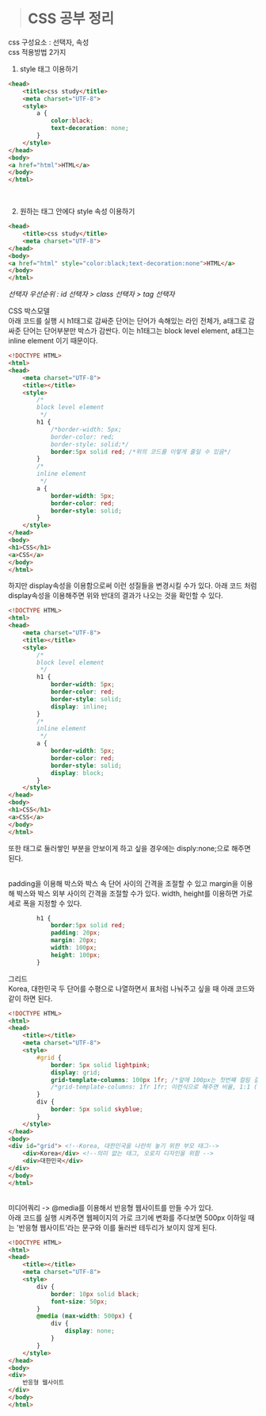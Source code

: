 ># CSS 공부 정리
css 구성요소 : 선택자, 속성<br>
css 적용방법 2가지<br>
1. style 태그 이용하기<br>
```html
<head>
    <title>css study</title>
    <meta charset="UTF-8">
    <style>
        a {
            color:black;
            text-decoration: none;
        }
    </style>
</head>
<body>
<a href="html">HTML</a>
</body>
</html>
```
<br>

2. 원하는 태그 안에다 style 속성 이용하기
```html
<head>
    <title>css study</title>
    <meta charset="UTF-8">
</head>
<body>
<a href="html" style="color:black;text-decoration:none">HTML</a>
</body>
</html>
```

*선택자 우선순위 : id 선택자 > class 선택자 > tag 선택자*<br>

CSS 박스모델<br>
아래 코드를 실행 시 h1태그로 감싸준 단어는 단어가 속해있는 라인 전체가, a태그로 감싸준 단어는 단어부분만 박스가 감싼다. 이는 h1태그는 block level element, a태그는 inline element 이기 때문이다. 
```html
<!DOCTYPE HTML>
<html>
<head>
    <meta charset="UTF-8">
    <title></title>
    <style>
        /*
        block level element
         */
        h1 {
            /*border-width: 5px;
            border-color: red;
            border-style: solid;*/
            border:5px solid red; /*위의 코드를 이렇게 줄일 수 있음*/
        }
        /*
        inline element
         */
        a {
            border-width: 5px;
            border-color: red;
            border-style: solid;
        }
    </style>
</head>
<body>
<h1>CSS</h1>
<a>CSS</a>
</body>
</html>
```

하지만 display속성을 이용함으로써 이런 성질들을 변경시킬 수가 있다. 아래 코드 처럼 display속성을 이용해주면 위와 반대의 결과가 나오는 것을 확인할 수 있다.
```html
<!DOCTYPE HTML>
<html>
<head>
    <meta charset="UTF-8">
    <title></title>
    <style>
        /*
        block level element
         */
        h1 {
            border-width: 5px;
            border-color: red;
            border-style: solid;
            display: inline;
        }
        /*
        inline element
         */
        a {
            border-width: 5px;
            border-color: red;
            border-style: solid;
            display: block;
        }
    </style>
</head>
<body>
<h1>CSS</h1>
<a>CSS</a>
</body>
</html>
```
또한 태그로 둘러쌓인 부분을 안보이게 하고 싶을 경우에는 disply:none;으로 해주면 된다.<br><br>

padding을 이용해 박스와 박스 속 단어 사이의 간격을 조절할 수 있고 margin을 이용해 박스와 박스 외부 사이의 간격을 조절할 수가 있다. width, height를 이용하면 가로 세로 폭을 지정할 수 있다.
```css
        h1 {
            border:5px solid red;
            padding: 20px;
            margin: 20px;
            width: 100px;
            height: 100px;
        }
```

그리드<br>
Korea, 대한민국 두 단어를 수평으로 나열하면서 표처럼 나눠주고 싶을 때 아래 코드와 같이 하면 된다.
```html
<!DOCTYPE HTML>
<html>
<head>
    <title></title>
    <meta charset="UTF-8">
    <style>
        #grid {
            border: 5px solid lightpink;
            display: grid;
            grid-template-columns: 100px 1fr; /*앞에 100px는 첫번쨰 컬림 길이, 뒤에 1fr은 남는 공간 길이*/
            /*grid-template-columns: 1fr 1fr; 이런식으로 해주면 비율, 1:1 (첫번째 컬럼:두번째 컬럼)*/
        }
        div {
            border: 5px solid skyblue;
        }
    </style>
</head>
<body>
<div id="grid"> <!--Korea, 대한민국을 나란히 놓기 위한 부모 태그-->
    <div>Korea</div> <!--의미 없는 태그, 오로지 디자인을 위함 -->
    <div>대한민국</div>
</div>
</body>
</html>
```

<br>미디어쿼리 -> @media를 이용해서 반응형 웹사이트를 만들 수가 있다.<br>
아래 코드를 실행 시켜주면 웹페이지의 가로 크기에 변화를 주다보면 500px 이하일 때는 '반응형 웹사이트'라는 문구와 이를 둘러싼 테두리가 보이지 않게 된다.
```html
<!DOCTYPE HTML>
<html>
<head>
    <title></title>
    <meta charset="UTF-8">
    <style>
        div {
            border: 10px solid black;
            font-size: 50px;
        }
        @media (max-width: 500px) {
            div {
                display: none;
            }
        }
    </style>
</head>
<body>
<div>
    반응형 웹사이트
</div>
</body>
</html>
```
